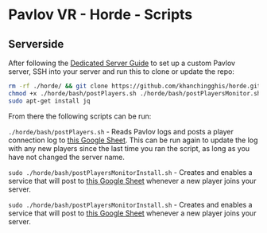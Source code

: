 # Pavlov VR - Horde - Scripts

## Serverside

After following the [Dedicated Server Guide](http://wiki.pavlov-vr.com/index.php?title=Dedicated_server) to set up a custom Pavlov server, SSH into your server and run this to clone or update the repo:

```bash
rm -rf ./horde/ && git clone https://github.com/khanchingghis/horde.git
chmod +x ./horde/bash/postPlayers.sh ./horde/bash/postPlayersMonitor.sh ./horde/bash/postPlayersMonitorInstall.sh
sudo apt-get install jq
```

From there the following scripts can be run:

`./horde/bash/postPlayers.sh` - Reads Pavlov logs and posts a player connection log to [this Google Sheet](https://docs.google.com/spreadsheets/d/1XTOp2iFGMDvrDBgMfDc4HO88EDUMAzAEvSc45xNKTCc/). This can be run again to update the log with any new players since the last time you ran the script, as long as you have not changed the server name.

`sudo ./horde/bash/postPlayersMonitorInstall.sh` - Creates and enables a service that will post to [this Google Sheet](https://docs.google.com/spreadsheets/d/1XTOp2iFGMDvrDBgMfDc4HO88EDUMAzAEvSc45xNKTCc/) whenever a new player joins your server.

`sudo ./horde/bash/postPlayersMonitorInstall.sh` - Creates and enables a service that will post to [this Google Sheet](https://docs.google.com/spreadsheets/d/1XTOp2iFGMDvrDBgMfDc4HO88EDUMAzAEvSc45xNKTCc/) whenever a new player joins your server.

